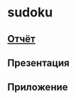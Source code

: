 # sudoku

## [Отчёт](https://docs.google.com/document/d/1kal_lWa1iJcJf6OMETgxPyAImmkrARhy/edit?usp=sharing&ouid=118056554976553961614&rtpof=true&sd=true) 
## Презентация 
## Приложение
